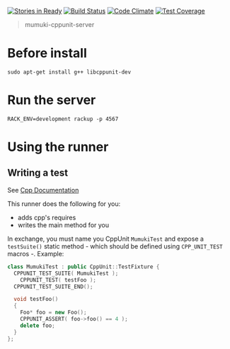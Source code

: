 [![Stories in Ready](https://badge.waffle.io/mumuki/mumuki-cppunit-server.png?label=ready&title=Ready)](https://waffle.io/mumuki/mumuki-cppunit-server)
[![Build Status](https://travis-ci.org/mumuki/mumuki-cppunit-server.svg?branch=master)](https://travis-ci.org/mumuki/mumuki-cppunit-server)
[![Code Climate](https://codeclimate.com/github/mumuki/mumuki-cppunit-server/badges/gpa.svg)](https://codeclimate.com/github/mumuki/mumuki-cppunit-server)
[![Test Coverage](https://codeclimate.com/github/mumuki/mumuki-cppunit-server/badges/coverage.svg)](https://codeclimate.com/github/mumuki/mumuki-cppunit-server)

> mumuki-cppunit-server

# Before install

```
sudo apt-get install g++ libcppunit-dev
```

# Run the server

```
RACK_ENV=development rackup -p 4567
```

# Using the runner

## Writing a test

See [Cpp Documentation](http://cppunit.sourceforgeu.net/doc/cvs/cppunit_cookbook.html)

This runner does the following for you:
  * adds cpp's requires
  * writes the main method for you

In exchange, you must name you CppUnit `MumukiTest` and expose a `testSuite()` static method - which should be defined using `CPP_UNIT_TEST` macros -. Example: 

```C++
class MumukiTest : public CppUnit::TestFixture {
  CPPUNIT_TEST_SUITE( MumukiTest );
    CPPUNIT_TEST( testFoo );
  CPPUNIT_TEST_SUITE_END();

  void testFoo()
  {
    Foo* foo = new Foo();
    CPPUNIT_ASSERT( foo->foo() == 4 );
    delete foo;
  }
};
```







